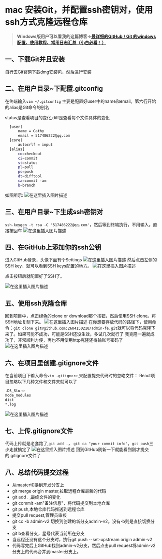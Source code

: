 
# mac 安装Git，并配置ssh密钥对，使用ssh方式克隆远程仓库

>**Windows版用户可以看我的这篇博客->[最详细的GitHub / Git 的windows配置、使用教程、常用日志汇总（小白必看！）](https://blog.csdn.net/jal517486222/article/details/79967632)**
## 一、下载Git并且安装
自行去Git官网下载dmg安装包，然后进行安装
## 二、在用户目录~下配置.gitconfig
在终端输入`vim ~/.gitconfig`
主要是配置好user中的name和email。第六行开始的alias是Git命令的别名

status是查看项目的变化,diff是查看每个文件具体的变化

```sh
  [user]
      name = Cathy
      email = 517486222@qq.com
  [core]
      autocrlf = input
  [alias]
      co=checkout
      ci=commit
      st=status
      pl=pull
      ps=push
      dt=difftool
      ca=commit -am
      b=branch
```
如图所示:
![在这里插入图片描述](https://img-blog.csdnimg.cn/20190911060943499.png?x-oss-process=image/watermark,type_ZmFuZ3poZW5naGVpdGk,shadow_10,text_aHR0cHM6Ly9ibG9nLmNzZG4ubmV0L2phbDUxNzQ4NjIyMg==,size_16,color_FFFFFF,t_70)

## 三、在用户目录~下生成ssh密钥对
`ssh-keygen -t rsa -C '517486222@qq.com'`，然后等到终端执行，不用输入，直接按回车
![在这里插入图片描述](https://img-blog.csdnimg.cn/20190911061648271.png?x-oss-process=image/watermark,type_ZmFuZ3poZW5naGVpdGk,shadow_10,text_aHR0cHM6Ly9ibG9nLmNzZG4ubmV0L2phbDUxNzQ4NjIyMg==,size_16,color_FFFFFF,t_70)
## 四、在GitHub上添加你的ssh公钥
进入GItHub登录，头像下面有个Settings
![在这里插入图片描述](https://img-blog.csdnimg.cn/20190911061719786.png?x-oss-process=image/watermark,type_ZmFuZ3poZW5naGVpdGk,shadow_10,text_aHR0cHM6Ly9ibG9nLmNzZG4ubmV0L2phbDUxNzQ4NjIyMg==,size_16,color_FFFFFF,t_70)
然后点击左侧的SSH key，就可以看到SSH keys配置的地方。
![在这里插入图片描述](https://img-blog.csdnimg.cn/20190911062001353.png?x-oss-process=image/watermark,type_ZmFuZ3poZW5naGVpdGk,shadow_10,text_aHR0cHM6Ly9ibG9nLmNzZG4ubmV0L2phbDUxNzQ4NjIyMg==,size_16,color_FFFFFF,t_70)

点击按钮后就配置好了SSH了。

![在这里插入图片描述](https://img-blog.csdnimg.cn/20190911061835362.png?x-oss-process=image/watermark,type_ZmFuZ3poZW5naGVpdGk,shadow_10,text_aHR0cHM6Ly9ibG9nLmNzZG4ubmV0L2phbDUxNzQ4NjIyMg==,size_16,color_FFFFFF,t_70)
## 五、使用ssh克隆仓库
回到项目中，点击绿色的clone or download那个按钮，然后使用SSH clone。将SSH地址复制下来。
![在这里插入图片描述](https://img-blog.csdnimg.cn/20190911062118139.png?x-oss-process=image/watermark,type_ZmFuZ3poZW5naGVpdGk,shadow_10,text_aHR0cHM6Ly9ibG9nLmNzZG4ubmV0L2phbDUxNzQ4NjIyMg==,size_16,color_FFFFFF,t_70)
在你想要存放代码的路径下，使用命令：`git clone git@github.com:2604150210/admin-fe.git`就可以将代码克隆下来了。如果可能不成功，可能是SSH还没生效，多试几次就行了
我克隆一遍就成功了，非常顺利方便，再也不用使用http克隆还得输账号密码了
![在这里插入图片描述](https://img-blog.csdnimg.cn/20190911062441950.png?x-oss-process=image/watermark,type_ZmFuZ3poZW5naGVpdGk,shadow_10,text_aHR0cHM6Ly9ibG9nLmNzZG4ubmV0L2phbDUxNzQ4NjIyMg==,size_16,color_FFFFFF,t_70)

## 六、在项目里创建.gitignore文件
在当前项目下输入命令`vim .gitignore`,来配置提交代码时的忽略文件：
React项目忽略以下几种文件和文件夹就可以了
```sh
.DS_Store
mode_modules
dist
*.log
```
![在这里插入图片描述](https://img-blog.csdnimg.cn/2019091106262898.png?x-oss-process=image/watermark,type_ZmFuZ3poZW5naGVpdGk,shadow_10,text_aHR0cHM6Ly9ibG9nLmNzZG4ubmV0L2phbDUxNzQ4NjIyMg==,size_16,color_FFFFFF,t_70)

## 七、上传.gitignore文件
代码上传就是老套路了,`git add .`， `git ca "your commit info"`，`git push`三步走就搞定了
![在这里插入图片描述](https://img-blog.csdnimg.cn/20190911062742745.png?x-oss-process=image/watermark,type_ZmFuZ3poZW5naGVpdGk,shadow_10,text_aHR0cHM6Ly9ibG9nLmNzZG4ubmV0L2phbDUxNzQ4NjIyMg==,size_16,color_FFFFFF,t_70)
回到GitHub刷新一下就能看到刚才提交的.gitignore文件了



## 八、总结代码提交过程

- 从master切换到开发分支上
- git merge origin master,拉取远程仓库最新的代码
- git add . ,最终文件的变化
- git commit -am"备注信息"，将代码提交到本地仓库
- git push,本地仓库代码推送到远程仓库
- 提交pull request,管理员审核
- git co -b admin-v2 切换到创建的新分支admin-v2。没有-b则是直接切换分支
- git b查看分支，星号代表当前所在分支
- 当远程还没有这个分支时，执行git push --set-upstream origin admin-v2
- 代码写完后上GitHub找到admin-v2分支，然后点击pull request将admin-v2分支上的代码合并到master分支上。